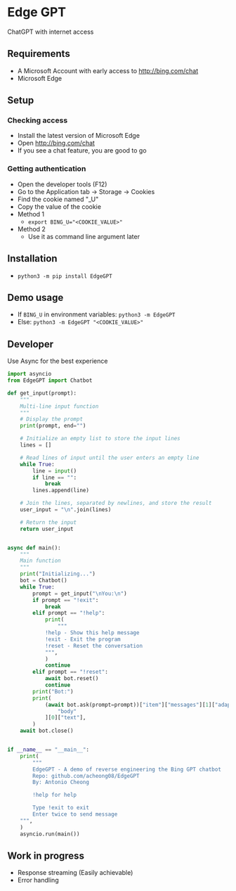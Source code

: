 # Edge GPT
ChatGPT with internet access

## Requirements
- A Microsoft Account with early access to http://bing.com/chat
- Microsoft Edge

## Setup
### Checking access
- Install the latest version of Microsoft Edge
- Open http://bing.com/chat
- If you see a chat feature, you are good to go

### Getting authentication
- Open the developer tools (F12)
- Go to the Application tab → Storage → Cookies
- Find the cookie named "_U"
- Copy the value of the cookie
- Method 1
  - `export BING_U="<COOKIE_VALUE>"`
- Method 2
  - Use it as command line argument later

## Installation
- `python3 -m pip install EdgeGPT`

## Demo usage
- If `BING_U` in environment variables: `python3 -m EdgeGPT`
- Else: `python3 -m EdgeGPT "<COOKIE_VALUE>"`

## Developer
Use Async for the best experience

```python
import asyncio
from EdgeGPT import Chatbot

def get_input(prompt):
    """
    Multi-line input function
    """
    # Display the prompt
    print(prompt, end="")

    # Initialize an empty list to store the input lines
    lines = []

    # Read lines of input until the user enters an empty line
    while True:
        line = input()
        if line == "":
            break
        lines.append(line)

    # Join the lines, separated by newlines, and store the result
    user_input = "\n".join(lines)

    # Return the input
    return user_input


async def main():
    """
    Main function
    """
    print("Initializing...")
    bot = Chatbot()
    while True:
        prompt = get_input("\nYou:\n")
        if prompt == "!exit":
            break
        elif prompt == "!help":
            print(
                """
            !help - Show this help message
            !exit - Exit the program
            !reset - Reset the conversation
            """,
            )
            continue
        elif prompt == "!reset":
            await bot.reset()
            continue
        print("Bot:")
        print(
            (await bot.ask(prompt=prompt))["item"]["messages"][1]["adaptiveCards"][0][
                "body"
            ][0]["text"],
        )
    await bot.close()


if __name__ == "__main__":
    print(
        """
        EdgeGPT - A demo of reverse engineering the Bing GPT chatbot
        Repo: github.com/acheong08/EdgeGPT
        By: Antonio Cheong

        !help for help

        Type !exit to exit
        Enter twice to send message
    """,
    )
    asyncio.run(main())

```

## Work in progress
- Response streaming (Easily achievable)
- Error handling
